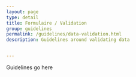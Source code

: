 ```yaml
---
layout: page
type: detail
title: Formulaire / Validation
group: guidelines
permalink: /guidelines/data-validation.html
description: Guidelines around validating data


---
```


Guidelines go here
